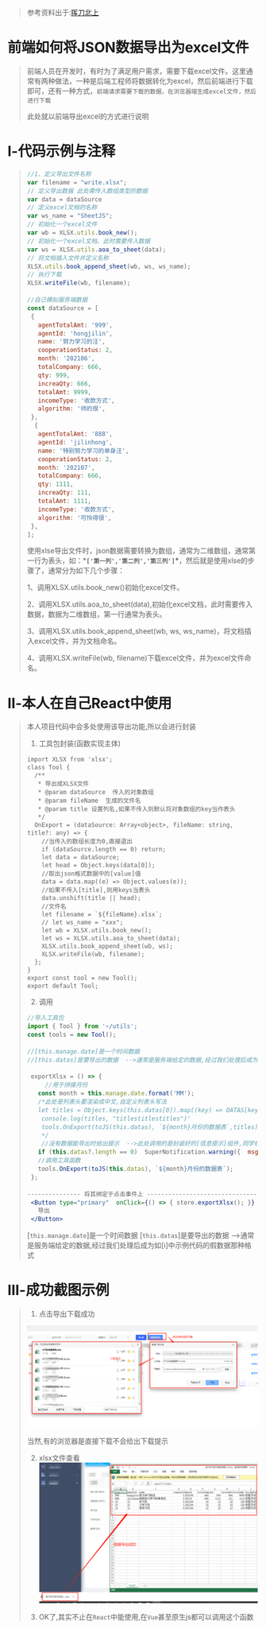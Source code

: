 > 参考资料出于:[挥刀北上](https://cloud.tencent.com/developer/user/5837318)

# 前端如何将JSON数据导出为excel文件

>前端人员在开发时，有时为了满足用户需求，需要下载excel文件。这里通常有两种做法，一种是后端工程师将数据转化为excel，然后前端进行下载即可，还有一种方式，`前端请求需要下载的数据，在浏览器端生成excel文件，然后进行下载`
>
>此处就以前端导出excel的方式进行说明

# Ⅰ-代码示例与注释

>```jsx
>//1、定义导出文件名称
>var filename = "write.xlsx";
>// 定义导出数据 此处需传入数组类型的数据
>var data = dataSource
>// 定义excel文档的名称
>var ws_name = "SheetJS";
>// 初始化一个excel文件
>var wb = XLSX.utils.book_new();
>// 初始化一个excel文档，此时需要传入数据
>var ws = XLSX.utils.aoa_to_sheet(data);
>// 将文档插入文件并定义名称
>XLSX.utils.book_append_sheet(wb, ws, ws_name);
>// 执行下载
>XLSX.writeFile(wb, filename);
>
>//自己模拟服务端数据
>const dataSource = [
>  {
>    agentTotalAmt: '999',
>    agentId: 'hongjilin',
>    name: '努力学习的汪',
>    cooperationStatus: 2,
>    month: '202106',
>    totalCompany: 666,
>    qty: 999,
>    increaQty: 666,
>    totalAmt: 9999,
>    incomeType: '收款方式',
>    algorithm: '帅的很',
>  },
>   {
>    agentTotalAmt: '888',
>    agentId: 'jilinhong',
>    name: '特别努力学习的单身汪',
>    cooperationStatus: 2,
>    month: '202107',
>    totalCompany: 666,
>    qty: 1111,
>    increaQty: 111,
>    totalAmt: 1111,
>    incomeType: '收款方式',
>    algorithm: '可怜得很',
>  },
>];
>```
>
>使用xlse导出文件时，json数据需要转换为数组，通常为二维数组，通常第一行为表头，如：***`['第一列','第二列','第三列']`\***，然后就是使用xlse的步骤了，通常分为如下几个步骤：
>
>1、调用XLSX.utils.book_new()初始化excel文件。
>
>2、调用XLSX.utils.aoa_to_sheet(data),初始化excel文档，此时需要传入数据，数据为二维数组，第一行通常为表头。
>
>3、调用XLSX.utils.book_append_sheet(wb, ws, ws_name)，将文档插入excel文件，并为文档命名。
>
>4、调用XLSX.writeFile(wb, filename)下载excel文件，并为excel文件命名。

# Ⅱ-本人在自己React中使用

>本人项目代码中会多处使用该导出功能,所以会进行封装
>
>1. 工具包封装(函数实现主体)
>
>   ```tsx
>   import XLSX from 'xlsx';
>   class Tool {
>     /**
>      * 导出成XLSX文件
>      * @param dataSource  传入的对象数组
>      * @param fileName  生成的文件名
>      * @param title 设置列名,如果不传入则默认将对象数组的key当作表头
>      */
>     OnExport = (dataSource: Array<object>, fileName: string, title?: any) => {
>       //当传入的数组长度为0,直接退出
>       if (dataSource.length == 0) return;
>       let data = dataSource;
>       let head = Object.keys(data[0]);
>       //取出json格式数据中的[value]值
>       data = data.map((e) => Object.values(e));
>       //如果不传入[title],则用keys当表头  
>       data.unshift(title || head);
>       //文件名
>       let filename = `${fileName}.xlsx`;
>       // let ws_name = "xxx";
>       let wb = XLSX.utils.book_new();
>       let ws = XLSX.utils.aoa_to_sheet(data);
>       XLSX.utils.book_append_sheet(wb, ws);
>       XLSX.writeFile(wb, filename);
>     };
>   }
>   export const tool = new Tool();
>   export default Tool;
>   ```
>
>2. 调用
>
>   ```jsx
>   //导入工具包
>   import { Tool } from '~/utils';
>   const tools = new Tool();
>   
>   //[this.manage.date]是一个时间数据
>   //[this.datas]是要导出的数据  -->通常是服务端给定的数据,经过我们处理后成为如[Ⅰ]中示例代码的那种格式
>   
>    exportXlsx = () => {
>        //用于拼接月份
>      const month = this.manage.date.format('MM');
>      /*此处是列表头要渲染成中文,自定义列表头写法
>      let titles = Object.keys(this.datas[0]).map((key) => DATAS[key]);
>       console.log(titles, "titlestitlestitles")'
>       tools.OnExport(toJS(this.datas), `${month}月份的数据表`,titles);
>       */
>       //没有数据能导出时给出提示  -->此处调用的是封装好的[信息提示]组件,同学们可以忽略此行代码
>      if (this.datas?.length == 0)  SuperNotification.warning({  msg: '无数据可导出'});
>      //调用工具函数
>      tools.OnExport(toJS(this.datas), `${month}月份的数据表`);
>    };
>   
>   --------------- 将其绑定于点击事件上 ----------------------------------------
>    <Button type="primary"  onClick={() => { store.exportXlsx(); }} >
>      导出
>    </Button>
>   ```
>
>   [`this.manage.date`]是一个时间数据
>   [`this.datas`]是要导出的数据  -->通常是服务端给定的数据,经过我们处理后成为如[`Ⅰ`]中示例代码的假数据那种格式

# Ⅲ-成功截图示例

>1. 点击导出下载成功
>
>  ![image-20210721154328134](JavaScirpt工具封装中的图片/image-20210721154328134.png)  
>
>  当然,有的浏览器是直接下载不会给出下载提示
>
>2. xlsx文件查看![image-20210721154626462](JavaScirpt工具封装中的图片/image-20210721155153046.png)
>
>3. OK了,其实不止在`React`中能使用,在`Vue`甚至原生js都可以调用这个函数



















